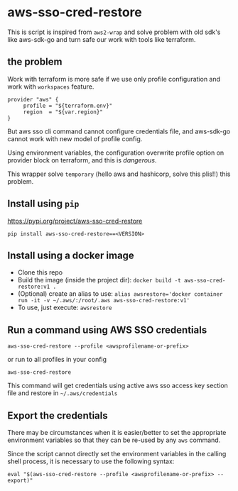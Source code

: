 <!-- [![Quality Gate Status](https://sonarcloud.io/api/project_badges/measure?project=linaro-its_aws2-wrap&metric=alert_status)](https://sonarcloud.io/dashboard?id=linaro-its_aws2-wrap) -->

# aws-sso-cred-restore
This is script is inspired from `aws2-wrap` and solve problem with old sdk's  like aws-sdk-go and turn safe our
work with tools like terraform.

## the problem

Work with terraform is more safe if we use only profile configuration and  work with `workspaces` feature.

```hcl
provider "aws" {
	 profile = "${terraform.env}"
	 region  = "${var.region}"
}
```

But aws sso cli command cannot configure credentials file, and aws-sdk-go cannot work with new model of profile config.

Using environment variables, the configuration overwrite profile option on provider block on terraform, and this is *dangerous*.

This wrapper solve `temporary` (hello aws and hashicorp, solve this plis!!) this problem.


## Install using `pip`

https://pypi.org/project/aws-sso-cred-restore

`pip install aws-sso-cred-restore==<VERSION>`

## Install using a docker image

* Clone this repo
* Build the image (inside the project dir): `docker build -t aws-sso-cred-restore:v1 . `
* (Optional) create an alias to use: `alias awsrestore='docker container run -it -v ~/.aws/:/root/.aws aws-sso-cred-restore:v1'`
* To use, just execute: `awsrestore`

## Run a command using AWS SSO credentials

`aws-sso-cred-restore --profile <awsprofilename-or-prefix>`

or run to all profiles in your config

`aws-sso-cred-restore`

This command will get credentials using active aws sso access key section file
and restore in `~/.aws/credentials`


## Export the credentials

There may be circumstances when it is easier/better to set the appropriate environment variables so that they can be re-used by any `aws` command.

Since the script cannot directly set the environment variables in the calling shell process, it is necessary to use the following syntax:

`eval "$(aws-sso-cred-restore --profile <awsprofilename-or-prefix> --export)"`

